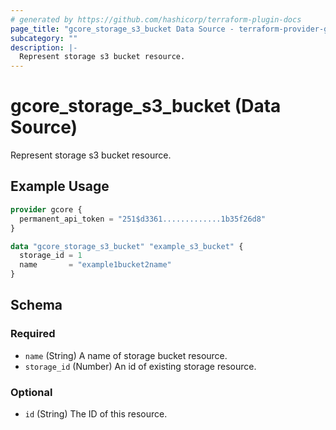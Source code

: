 ```yaml
---
# generated by https://github.com/hashicorp/terraform-plugin-docs
page_title: "gcore_storage_s3_bucket Data Source - terraform-provider-gcorelabs"
subcategory: ""
description: |-
  Represent storage s3 bucket resource.
---
```


# gcore_storage_s3_bucket (Data Source)

Represent storage s3 bucket resource.

## Example Usage

```terraform
provider gcore {
  permanent_api_token = "251$d3361.............1b35f26d8"
}

data "gcore_storage_s3_bucket" "example_s3_bucket" {
  storage_id = 1
  name       = "example1bucket2name"
}
```

<!-- schema generated by tfplugindocs -->
## Schema

### Required

- `name` (String) A name of storage bucket resource.
- `storage_id` (Number) An id of existing storage resource.

### Optional

- `id` (String) The ID of this resource.


